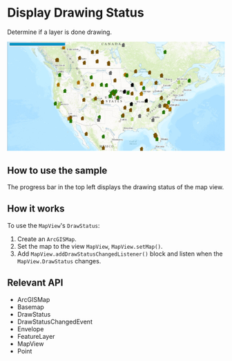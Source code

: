 # Display Drawing Status

Determine if a layer is done drawing.

![](DisplayDrawingStatus.png)

## How to use the sample

The progress bar in the top left displays the drawing status of the map view.

## How it works

To use the `MapView`'s `DrawStatus`:


1.  Create an `ArcGISMap`.
2.  Set the map to the view `MapView`, `MapView.setMap()`.
3.  Add `MapView.addDrawStatusChangedListener()` block and listen when the `MapView.DrawStatus` changes.


## Relevant API


*   ArcGISMap
*   Basemap
*   DrawStatus
*   DrawStatusChangedEvent
*   Envelope
*   FeatureLayer
*   MapView
*   Point

